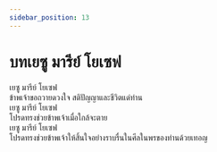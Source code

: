 ```yaml
---
sidebar_position: 13
---
```


# บทเยซู มารีย์ โยเซฟ

เยซู มารีย์ โยเซฟ  
ข้าพเจ้าขอถวายดวงใจ สติปัญญาและชีวิตแด่ท่าน  
เยซู มารีย์ โยเซฟ  
โปรดทรงช่วยข้าพเจ้าเมื่อใกล้จะตาย  
เยซู มารีย์ โยเซฟ  
โปรดทรงช่วยข้าพเจ้าให้สิ้นใจอย่างราบรื่นในศีลในพรของท่านด้วยเทอญ  